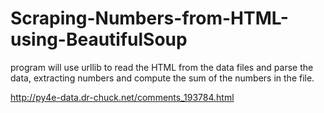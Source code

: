# Scraping-Numbers-from-HTML-using-BeautifulSoup
program will use urllib to read the HTML from the data files and parse the data, extracting numbers and compute the sum of the numbers in the file.

http://py4e-data.dr-chuck.net/comments_193784.html
